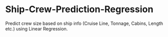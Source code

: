 # Ship-Crew-Prediction-Regression
Predict crew size based on ship info (Cruise Line, Tonnage, Cabins, Length etc.) using Linear Regression.  
